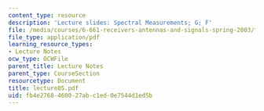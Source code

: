 ```yaml
---
content_type: resource
description: 'Lecture slides: Spectral Measurements; G; F'
file: /media/courses/6-661-receivers-antennas-and-signals-spring-2003/fb4e2768460027abc1ed0e7544d1ed5b_lecture05.pdf
file_type: application/pdf
learning_resource_types:
- Lecture Notes
ocw_type: OCWFile
parent_title: Lecture Notes
parent_type: CourseSection
resourcetype: Document
title: lecture05.pdf
uid: fb4e2768-4600-27ab-c1ed-0e7544d1ed5b
---
```

